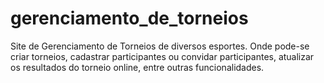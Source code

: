 # gerenciamento_de_torneios
Site de Gerenciamento de Torneios de diversos esportes. Onde pode-se criar torneios, cadastrar participantes ou convidar participantes, atualizar os resultados do torneio online, entre outras funcionalidades.
